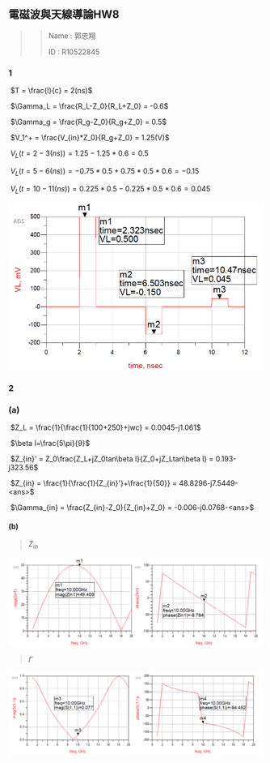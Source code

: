 ## 電磁波與天線導論HW8

> >Name : 郭忠翔
> >
> >ID : R10522845

### 1

​		$T = \frac{l}{c} = 2(ns)$

​		$\Gamma_L = \frac{R_L-Z_0}{R_L+Z_0} = -0.6$

​		$\Gamma_g = \frac{R_g-Z_0}{R_g+Z_0} = 0.5$

​		$V_1^+ = \frac{V_{in}*Z_0}{R_g+Z_0} = 1.25(V)$

​		$V_L(t =2-3(ns)) = 1.25-1.25*0.6 = 0.5$

​		$V_L(t =5-6(ns)) = -0.75*0.5+0.75*0.5*0.6 = -0.15$

​		$V_L(t =10-11(ns)) = 0.225*0.5-0.225*0.5*0.6 = 0.045$		

<img src="./IMG/HW8Q1.png" style="zoom:80%;" />

### 2

### (a)

​		$Z_L = \frac{1}{\frac{1}{100+250}+jwc} = 0.0045-j1.061$

​		$\beta l=\frac{5\pi}{9}$

​		$Z_{in}' = Z_0\frac{Z_L+jZ_0tan\beta l}{Z_0+jZ_Ltan\beta l} = 0.193-j323.56$

​		$Z_{in} = \frac{1}{\frac{1}{Z_{in}'}+\frac{1}{50}} = 48.8296-j7.5449-<ans>$ 

​		$\Gamma_{in} = \frac{Z_{in}-Z_0}{Z_{in}+Z_0} = -0.006-j0.0768-<ans>$

#### (b)

>$Z_{in}$

![](./IMG/HW8Q2a.png)

>$\Gamma$

<img src="./IMG/HW8Q2b.png"  />